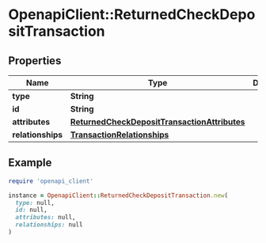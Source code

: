 # OpenapiClient::ReturnedCheckDepositTransaction

## Properties

| Name | Type | Description | Notes |
| ---- | ---- | ----------- | ----- |
| **type** | **String** |  | [optional] |
| **id** | **String** |  | [optional] |
| **attributes** | [**ReturnedCheckDepositTransactionAttributes**](ReturnedCheckDepositTransactionAttributes.md) |  |  |
| **relationships** | [**TransactionRelationships**](TransactionRelationships.md) |  |  |

## Example

```ruby
require 'openapi_client'

instance = OpenapiClient::ReturnedCheckDepositTransaction.new(
  type: null,
  id: null,
  attributes: null,
  relationships: null
)
```

